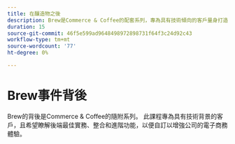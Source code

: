 ```yaml
---
title: 在釀造物之後
description: Brew是Commerce & Coffee的配套系列，專為具有技術傾向的客戶量身打造，協助他們掌握後端最佳實務、整合和進階功能，以提升電子商務體驗。
duration: 15
source-git-commit: 46f5e599ad9648498972898731f64f3c24d92c43
workflow-type: tm+mt
source-wordcount: '77'
ht-degree: 0%

---
```


# Brew事件背後

Brew的背後是Commerce &amp; Coffee的隨附系列。 此課程專為具有技術背景的客戶，且希望瞭解後端最佳實務、整合和進階功能，以便自訂以增強公司的電子商務體驗。

<!-- CARDS

* activity-log.md {cta  = Watch event}

-->

